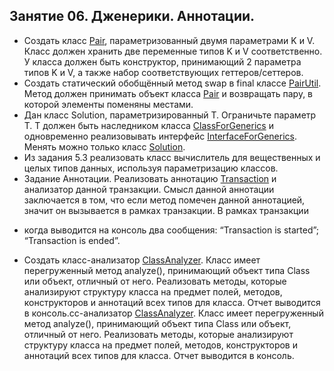 ## Занятие 06. Дженерики. Аннотации.

*  Создать класс [Pair](https://github.com/alexkur80/PVTCourse2020/blob/master/src/com/myproject/lection06/Pair.java), параметризованный двумя параметрами K и V. Класс должен 
хранить две переменные типов K и V соответственно. У класса должен быть конструктор,
 принимающий 2 параметра типов K и V, а также набор соответствующих геттеров/сеттеров.
* Создать статический обобщённый метод swap в final классе [PairUtil](https://github.com/alexkur80/PVTCourse2020/blob/master/src/com/myproject/lection06/PairUtil.java). Метод должен принимать
 объект класса [Pair](https://github.com/alexkur80/PVTCourse2020/blob/master/src/com/myproject/lection06/Pair.java  ) и возвращать пару, в которой элементы поменяны местами. 
* Дан класс Solution, параметризированный T. Ограничьте параметр T. 
T должен быть наследником класса [ClassForGenerics](https://github.com/alexkur80/PVTCourse2020/blob/master/src/com/myproject/lection06/ClassForGenerics.java) и одновременно реализовывать интерфейс 
[InterfaceForGenerics](https://github.com/alexkur80/PVTCourse2020/blob/master/src/com/myproject/lection06/InterfaceForGenerics.java). Менять можно только класс
 [Solution](https://github.com/alexkur80/PVTCourse2020/blob/master/src/com/myproject/lection06/Solution.java).
*  Из задания 5.3 реализовать класс вычислитель для вещественных и целых типов данных,
 используя параметризацию классов.
*  Задание Аннотации. Реализовать аннотацию [Transaction](https://github.com/alexkur80/PVTCourse2020/blob/master/src/com/myproject/lection06/Transaction.java) и анализатор данной транзакции. 
Смысл данной аннотации заключается в том, что если метод помечен данной аннотацией, значит
 он вызывается в рамках транзакции. В рамках транзакции
 - когда выводится на консоль два сообщения: “Transaction is started”; “Transaction is ended”.
*  Создать класс-анализатор [ClassAnalyzer](https://github.com/alexkur80/PVTCourse2020/blob/master/src/com/myproject/lection06/ClassAnalyzer.java). Класс имеет перегруженный метод analyze(), 
принимающий объект типа Class или объект, отличный от него. Реализовать методы, которые 
анализируют структуру класса на предмет полей, методов, конструкторов и аннотаций всех 
типов для класса. Отчет выводится в консоль.сс-анализатор [ClassAnalyzer](https://github.com/alexkur80/PVTCourse2020/blob/master/src/com/myproject/lection06/ClassAnalyzer.java). Класс имеет 
перегруженный метод analyze(), принимающий объект типа Class или объект, отличный от 
него. Реализовать методы, которые анализируют структуру класса на предмет полей, методов, 
конструкторов и аннотаций всех типов для класса. Отчет выводится в консоль.